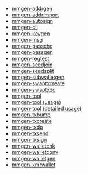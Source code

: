 * [mmgen-addrgen](commands/command-help-addrgen.md)
* [mmgen-addrimport](commands/command-help-addrimport.md)
* [mmgen-autosign](commands/command-help-autosign.md)
* [mmgen-cli](commands/command-help-cli.md)
* [mmgen-keygen](commands/command-help-keygen.md)
* [mmgen-msg](commands/command-help-msg.md)
* [mmgen-passchg](commands/command-help-passchg.md)
* [mmgen-passgen](commands/command-help-passgen.md)
* [mmgen-regtest](commands/command-help-regtest.md)
* [mmgen-seedjoin](commands/command-help-seedjoin.md)
* [mmgen-seedsplit](commands/command-help-seedsplit.md)
* [mmgen-subwalletgen](commands/command-help-subwalletgen.md)
* [mmgen-swaptxcreate](commands/command-help-swaptxcreate.md)
* [mmgen-swaptxdo](commands/command-help-swaptxdo.md)
* [mmgen-tool](commands/command-help-tool.md)
* [mmgen-tool (usage)][u]
* [mmgen-tool (detailed usage)][d]
* [mmgen-txbump](commands/command-help-txbump.md)
* [mmgen-txcreate](commands/command-help-txcreate.md)
* [mmgen-txdo](commands/command-help-txdo.md)
* [mmgen-txsend](commands/command-help-txsend.md)
* [mmgen-txsign](commands/command-help-txsign.md)
* [mmgen-walletchk](commands/command-help-walletchk.md)
* [mmgen-walletconv](commands/command-help-walletconv.md)
* [mmgen-walletgen](commands/command-help-walletgen.md)
* [mmgen-xmrwallet](commands/command-help-xmrwallet.md)

[u]: commands/command-help-tool(usage).md
[d]: commands/command-help-tool(detail).md
